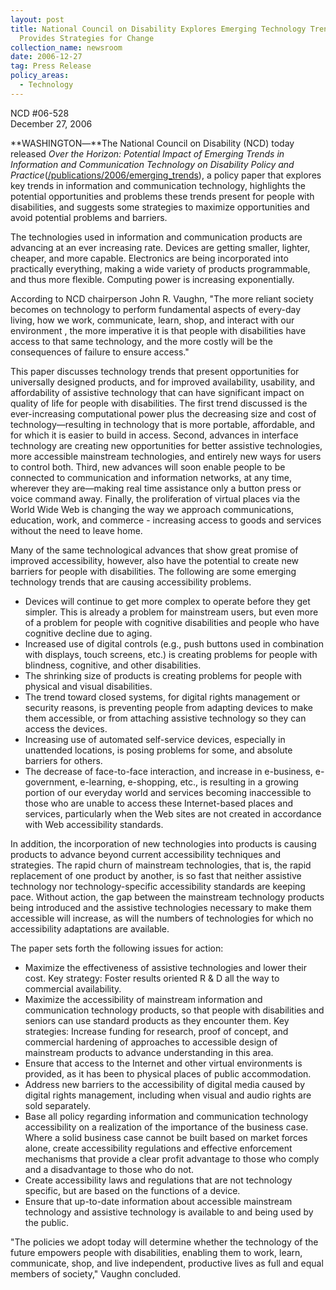 ```yaml
---
layout: post
title: National Council on Disability Explores Emerging Technology Trends and
  Provides Strategies for Change
collection_name: newsroom
date: 2006-12-27
tag: Press Release
policy_areas:
  - Technology
---
```

NCD #06-528\
December 27, 2006 

**WASHINGTON―**The National Council on Disability (NCD) today released *Over the Horizon: Potential Impact of Emerging Trends in Information and Communication Technology on Disability Policy and Practice*([/publications/2006/emerging_trends](https://ncd.gov/publications/2006/Dec262006)), a policy paper that explores key trends in information and communication technology, highlights the potential opportunities and problems these trends present for people with disabilities, and suggests some strategies to maximize opportunities and avoid potential problems and barriers.

The technologies used in information and communication products are advancing at an ever increasing rate. Devices are getting smaller, lighter, cheaper, and more capable. Electronics are being incorporated into practically everything, making a wide variety of products programmable, and thus more flexible. Computing power is increasing exponentially.

According to NCD chairperson John R. Vaughn, "The more reliant society becomes on technology to perform fundamental aspects of every-day living, how we work, communicate, learn, shop, and interact with our environment , the more imperative it is that people with disabilities have access to that same technology, and the more costly will be the consequences of failure to ensure access."

This paper discusses technology trends that present opportunities for universally designed products, and for improved availability, usability, and affordability of assistive technology that can have significant impact on quality of life for people with disabilities. The first trend discussed is the ever-increasing computational power plus the decreasing size and cost of technology—resulting in technology that is more portable, affordable, and for which it is easier to build in access. Second, advances in interface technology are creating new opportunities for better assistive technologies, more accessible mainstream technologies, and entirely new ways for users to control both. Third, new advances will soon enable people to be connected to communication and information networks, at any time, wherever they are—making real time assistance only a button press or voice command away. Finally, the proliferation of virtual places via the World Wide Web is changing the way we approach communications, education, work, and commerce - increasing access to goods and services without the need to leave home.

Many of the same technological advances that show great promise of improved accessibility, however, also have the potential to create new barriers for people with disabilities. The following are some emerging technology trends that are causing accessibility problems.

* Devices will continue to get more complex to operate before they get simpler. This is already a problem for mainstream users, but even more of a problem for people with cognitive disabilities and people who have cognitive decline due to aging.
* Increased use of digital controls (e.g., push buttons used in combination with displays, touch screens, etc.) is creating problems for people with blindness, cognitive, and other disabilities.
* The shrinking size of products is creating problems for people with physical and visual disabilities.
* The trend toward closed systems, for digital rights management or security reasons, is preventing people from adapting devices to make them accessible, or from attaching assistive technology so they can access the devices.
* Increasing use of automated self-service devices, especially in unattended locations, is posing problems for some, and absolute barriers for others.
* The decrease of face-to-face interaction, and increase in e-business, e-government, e-learning, e-shopping, etc., is resulting in a growing portion of our everyday world and services becoming inaccessible to those who are unable to access these Internet-based places and services, particularly when the Web sites are not created in accordance with Web accessibility standards.

In addition, the incorporation of new technologies into products is causing products to advance beyond current accessibility techniques and strategies. The rapid churn of mainstream technologies, that is, the rapid replacement of one product by another, is so fast that neither assistive technology nor technology-specific accessibility standards are keeping pace. Without action, the gap between the mainstream technology products being introduced and the assistive technologies necessary to make them accessible will increase, as will the numbers of technologies for which no accessibility adaptations are available.

The paper sets forth the following issues for action:

* Maximize the effectiveness of assistive technologies and lower their cost. Key strategy: Foster results oriented R & D all the way to commercial availability.
* Maximize the accessibility of mainstream information and communication technology products, so that people with disabilities and seniors can use standard products as they encounter them. Key strategies: Increase funding for research, proof of concept, and commercial hardening of approaches to accessible design of mainstream products to advance understanding in this area.
* Ensure that access to the Internet and other virtual environments is provided, as it has been to physical places of public accommodation.
* Address new barriers to the accessibility of digital media caused by digital rights management, including when visual and audio rights are sold separately.
* Base all policy regarding information and communication technology accessibility on a realization of the importance of the business case. Where a solid business case cannot be built based on market forces alone, create accessibility regulations and effective enforcement mechanisms that provide a clear profit advantage to those who comply and a disadvantage to those who do not.
* Create accessibility laws and regulations that are not technology specific, but are based on the functions of a device.
* Ensure that up-to-date information about accessible mainstream technology and assistive technology is available to and being used by the public.

"The policies we adopt today will determine whether the technology of the future empowers people with disabilities, enabling them to work, learn, communicate, shop, and live independent, productive lives as full and equal members of society," Vaughn concluded.